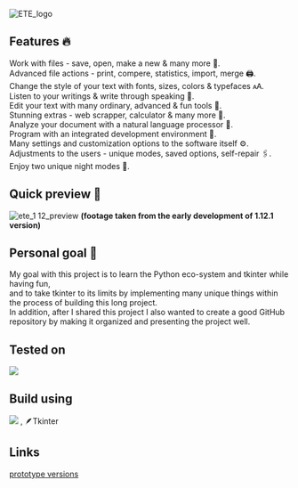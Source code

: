 ![ETE_logo](https://user-images.githubusercontent.com/95249974/181734159-96e38456-fd13-44e2-907b-83b8b45f5dbc.png)

## Features 🔥
Work with files - save, open, make a new & many more 💾.  
Advanced file actions - print, compere, statistics, import, merge  🖨️.  
Change the style of your text with fonts, sizes, colors & typefaces 🗚.  
Listen to your writings & write through speaking 📣.  
Edit your text with many ordinary, advanced & fun tools 🔧.  
Stunning extras - web scrapper, calculator & many more 📩.  
Analyze your document with a natural language processor 📄.  
Program with an integrated development environment 🤖.  
Many settings and customization options to the software itself ⚙️.  
Adjustments to the users - unique modes, saved options, self-repair 🖇️.  
Enjoy two unique night modes 🌙.  

## Quick preview 💎
![ete_1 12_preview](https://github.com/Ariel4545/text_editor/assets/95249974/4d2afa04-acdb-43ed-bd3c-cfafcd9bb3c4)
__(footage taken from the early development of 1.12.1 version)__

## Personal goal 🌟
My goal with this project is to learn the Python eco-system and tkinter while having fun,  
and to take tkinter to its limits by implementing many unique things within the process of building this long project.  
In addition, after I shared this project I also wanted to create a good GitHub repository by making it organized and presenting the project well.  

## Tested on
<img src="https://img.shields.io/badge/Windows-0078D6?style=for-the-badge&logo=windows&logoColor=white" />

## Build using
<img src="https://img.shields.io/badge/Python-FFD43B?style=for-the-badge&logo=python&logoColor=blue" /> , 🪶Tkinter

## Links
[prototype versions](https://drive.google.com/drive/folders/198UXDgf7o3Juqkd-CtJOGqjPYZ_Q4mAq?usp=sharing)
